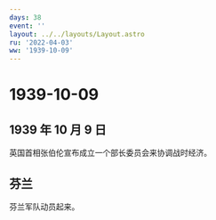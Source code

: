 ```yaml
---
days: 38
event: ''
layout: ../../layouts/Layout.astro
ru: '2022-04-03'
ww: '1939-10-09'
---
```


# 1939-10-09

## 1939 年 10 月 9 日

英国首相张伯伦宣布成立一个部长委员会来协调战时经济。

## 芬兰

芬兰军队动员起来。